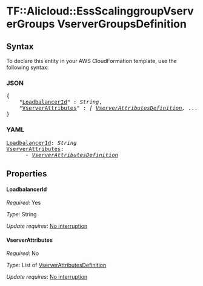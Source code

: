 # TF::Alicloud::EssScalinggroupVserverGroups VserverGroupsDefinition

## Syntax

To declare this entity in your AWS CloudFormation template, use the following syntax:

### JSON

<pre>
{
    "<a href="#loadbalancerid" title="LoadbalancerId">LoadbalancerId</a>" : <i>String</i>,
    "<a href="#vserverattributes" title="VserverAttributes">VserverAttributes</a>" : <i>[ <a href="vserverattributesdefinition.md">VserverAttributesDefinition</a>, ... ]</i>
}
</pre>

### YAML

<pre>
<a href="#loadbalancerid" title="LoadbalancerId">LoadbalancerId</a>: <i>String</i>
<a href="#vserverattributes" title="VserverAttributes">VserverAttributes</a>: <i>
      - <a href="vserverattributesdefinition.md">VserverAttributesDefinition</a></i>
</pre>

## Properties

#### LoadbalancerId

_Required_: Yes

_Type_: String

_Update requires_: [No interruption](https://docs.aws.amazon.com/AWSCloudFormation/latest/UserGuide/using-cfn-updating-stacks-update-behaviors.html#update-no-interrupt)

#### VserverAttributes

_Required_: No

_Type_: List of <a href="vserverattributesdefinition.md">VserverAttributesDefinition</a>

_Update requires_: [No interruption](https://docs.aws.amazon.com/AWSCloudFormation/latest/UserGuide/using-cfn-updating-stacks-update-behaviors.html#update-no-interrupt)

